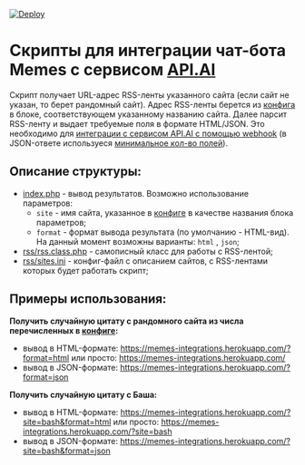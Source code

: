 [![Deploy](https://www.herokucdn.com/deploy/button.svg)](https://heroku.com/deploy)

# Скрипты для интеграции чат-бота Memes с сервисом [API.AI](https://api.ai/)
Скрипт получает URL-адрес RSS-ленты указанного сайта (если сайт не указан, то берет рандомный сайт). Адрес RSS-ленты берется из [конфига](rss/sites.ini) в блоке, соответствующем указанному названию сайта. Далее парсит RSS-ленту и выдает требуемые поля в формате HTML/JSON.
Это необходимо для [интеграции с сервисом API.AI с помощью webhook](https://docs.api.ai/docs/webhook) (в JSON-ответе используеся [минимальное кол-во полей](https://docs.api.ai/docs/webhook#section-format-of-response-from-the-service)).

## Описание структуры:
  - [index.php](index.php) - вывод результатов. Возможно использование параметров:
    - `site` - имя сайта, указанное в [конфиге](rss/sites.ini) в качестве названия блока параметров;
    - `format` - формат вывода результата (по умолчанию - HTML-вид). На данный момент возможны варианты: `html` , `json`;
  - [rss/rss.class.php](rss/rss.class.php) - самописный класс для работы с RSS-лентой;
  - [rss/sites.ini](rss/sites.ini) - конфиг-файл с описанием сайтов, с RSS-лентами которых будет работать скрипт;

## Примеры использования: 
**Получить случайную цитату с рандомного сайта из числа перечисленных в [конфиге](rss/sites.ini):**
  - вывод в HTML-формате: https://memes-integrations.herokuapp.com/?format=html или просто: https://memes-integrations.herokuapp.com/
  - вывод в JSON-формате: https://memes-integrations.herokuapp.com/?format=json

**Получить случайную цитату с Баша:**
  - вывод в HTML-формате: https://memes-integrations.herokuapp.com/?site=bash&format=html или просто: https://memes-integrations.herokuapp.com/?site=bash
  - вывод в JSON-формате: https://memes-integrations.herokuapp.com/?site=bash&format=json
